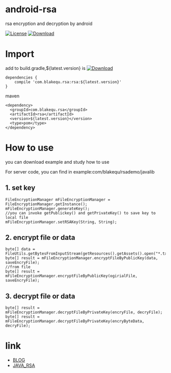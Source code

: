 # android-rsa
rsa encryption and decryption by android

[![License][licence_svg]][licence_url]
[![Download][bintray_svg]][bintray_url]

# Import
add to build.gradle,${latest.version} is [![Download][bintray_svg]][bintray_url]
```
dependencies {
    compile 'com.blakequ.rsa:rsa:${latest.version}'
}
```
maven
```
<dependency>
  <groupId>com.blakequ.rsa</groupId>
  <artifactId>rsa</artifactId>
  <version>${latest.version}</version>
  <type>pom</type>
</dependency>
```


# How to use
you can download example and study how to use

For server code, you can find in example:com/blakequ/rsademo/javalib

## 1. set key

```
FileEncryptionManager mFileEncryptionManager = FileEncryptionManager.getInstance();
mFileEncryptionManager.generateKey();
//you can invoke getPublickey() and getPrivateKey() to save key to local file
mFileEncryptionManager.setRSAKey(String, String);
```

## 2. encrypt file or data
```
byte[] data = FileUtils.getBytesFromInputStream(getResources().getAssets().open("*.txt"));
byte[] result = mFileEncryptionManager.encryptFileByPublicKey(data, saveEncryFile);
//from file
byte[] result = mFileEncryptionManager.encryptFileByPublicKey(ogirialFile, saveEncryFile);
```

## 3. decrypt file or data
```
byte[] result = mFileEncryptionManager.decryptFileByPrivateKey(encryFile, decryFile);
byte[] result = mFileEncryptionManager.decryptFileByPrivateKey(encryByteData, decryFile);
```

# link
- [BLOG](www.blakequ.com)
- [JAVA_RSA](https://github.com/kobezone/java-android-rsa)


[bintray_svg]: https://api.bintray.com/packages/haodynasty/maven/AndroidRSA/images/download.svg
[bintray_url]: https://bintray.com/haodynasty/maven/AndroidRSA/_latestVersion
[licence_svg]: https://img.shields.io/badge/license-Apache%202-green.svg
[licence_url]: https://www.apache.org/licenses/LICENSE-2.0